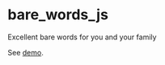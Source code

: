 # bare_words_js
Excellent bare words for you and your family

See [demo](https://wasiher.github.io/bare_words_js/).
